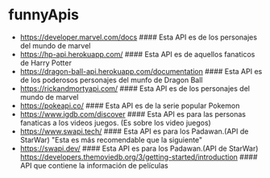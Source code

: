 # funnyApis

+ https://developer.marvel.com/docs    #### Esta API es de los personajes del mundo de marvel
+ https://hp-api.herokuapp.com/    #### Esta API es de aquellos fanaticos de Harry Potter
+ https://dragon-ball-api.herokuapp.com/documentation    #### Esta API es de los poderosos personajes del munfo de Dragon Ball
+ https://rickandmortyapi.com/    #### Esta API es de los personajes del mundo de marvel
+ https://pokeapi.co/    #### Esta API es de la serie popular Pokemon
+ https://www.igdb.com/discover    #### Esta API es para las personas fanaticas a los videos juegos. (Es sobre los video juegos)
+ https://www.swapi.tech/    #### Esta API es para los Padawan.(API de StarWar) "Esta es más recomendable que la siguiente"
+ https://swapi.dev/    #### Esta API es para los Padawan.(API de StarWar)
https://developers.themoviedb.org/3/getting-started/introduction    #### API que contiene la información de películas
